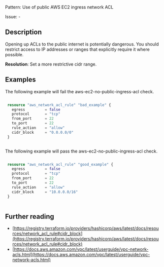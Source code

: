 Pattern: Use of public AWS EC2 ingress network ACL

Issue: -

## Description

Opening up ACLs to the public internet is potentially dangerous. You should restrict access to IP addresses or ranges that explicitly require it where possible.

**Resolution**: Set a more restrictive cidr range.

## Examples

The following example will fail the aws-ec2-no-public-ingress-acl check.
```terraform

 resource "aws_network_acl_rule" "bad_example" {
   egress         = false
   protocol       = "tcp"
   from_port      = 22
   to_port        = 22
   rule_action    = "allow"
   cidr_block     = "0.0.0.0/0"
 }
 
```

The following example will pass the aws-ec2-no-public-ingress-acl check.
```terraform

 resource "aws_network_acl_rule" "good_example" {
   egress         = false
   protocol       = "tcp"
   from_port      = 22
   to_port        = 22
   rule_action    = "allow"
   cidr_block     = "10.0.0.0/16"
 }
 
```

## Further reading

- [https://registry.terraform.io/providers/hashicorp/aws/latest/docs/resources/network_acl_rule#cidr_block](https://registry.terraform.io/providers/hashicorp/aws/latest/docs/resources/network_acl_rule#cidr_block)
- [https://docs.aws.amazon.com/vpc/latest/userguide/vpc-network-acls.html](https://docs.aws.amazon.com/vpc/latest/userguide/vpc-network-acls.html)